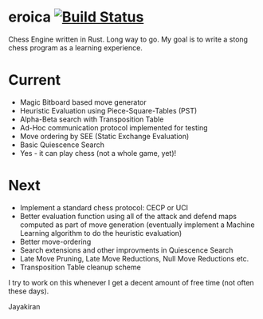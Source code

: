 # eroica [![Build Status](https://travis-ci.org/akuraj/eroica.svg?branch=master)](https://travis-ci.org/akuraj/eroica)
Chess Engine written in Rust. Long way to go. My goal is to write a stong chess program as a learning experience.

# Current
* Magic Bitboard based move generator
* Heuristic Evaluation using Piece-Square-Tables (PST)
* Alpha-Beta search with Transposition Table
* Ad-Hoc communication protocol implemented for testing
* Move ordering by SEE (Static Exchange Evaluation)
* Basic Quiescence Search
* Yes - it can play chess (not a whole game, yet)!

# Next
* Implement a standard chess protocol: CECP or UCI
* Better evaluation function using all of the attack and defend maps computed as part of move generation (eventually implement a Machine Learning algorithm to do the heuristic evaluation)
* Better move-ordering
* Search extensions and other improvments in Quiescence Search
* Late Move Pruning, Late Move Reductions, Null Move Reductions etc.
* Transposition Table cleanup scheme

I try to work on this whenever I get a decent amount of free time (not often these days).

Jayakiran
